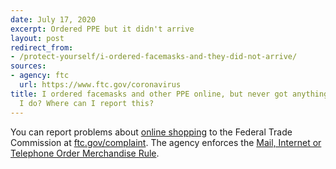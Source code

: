 ```yaml
---
date: July 17, 2020
excerpt: Ordered PPE but it didn't arrive
layout: post
redirect_from:
- /protect-yourself/i-ordered-facemasks-and-they-did-not-arrive/
sources:
- agency: ftc
  url: https://www.ftc.gov/coronavirus
title: I ordered facemasks and other PPE online, but never got anything. What should
  I do? Where can I report this?
---
```


You can report problems about [online shopping](https://www.consumer.ftc.gov/articles/0020-shopping-online) to the Federal Trade Commission at [ftc.gov/complaint](https://www.ftccomplaintassistant.gov/#crnt&panel1-1). The agency enforces the [Mail, Internet or Telephone Order Merchandise Rule](https://www.consumer.ftc.gov/articles/0221-billed-merchandise-you-never-received).